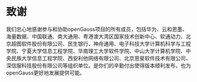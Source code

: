 # 致谢<a name="ZH-CN_TOPIC_0289899198"></a>

我们忠心地感谢参与和协助openGauss项目的所有成员，包括华为、云和恩墨、海量数据、中国联通、南大通用、粤港澳大湾区国家技术创新中心、软通动力、北京超图软件股份有限公司、民生银行、神舟通用、电子科技大学计算机科学与工程学院、宁夏大学信息工程学院、华南理工大学软件学院、中山大学计算机学院、中央民族大学信息工程学院、西安利他网络有限公司、北京思斐软件技术有限公司、深信服科技股份有限公司等组织单位。是你们的辛勤付出使得版本顺利发布，也为openGauss更好地发展提供可能。


